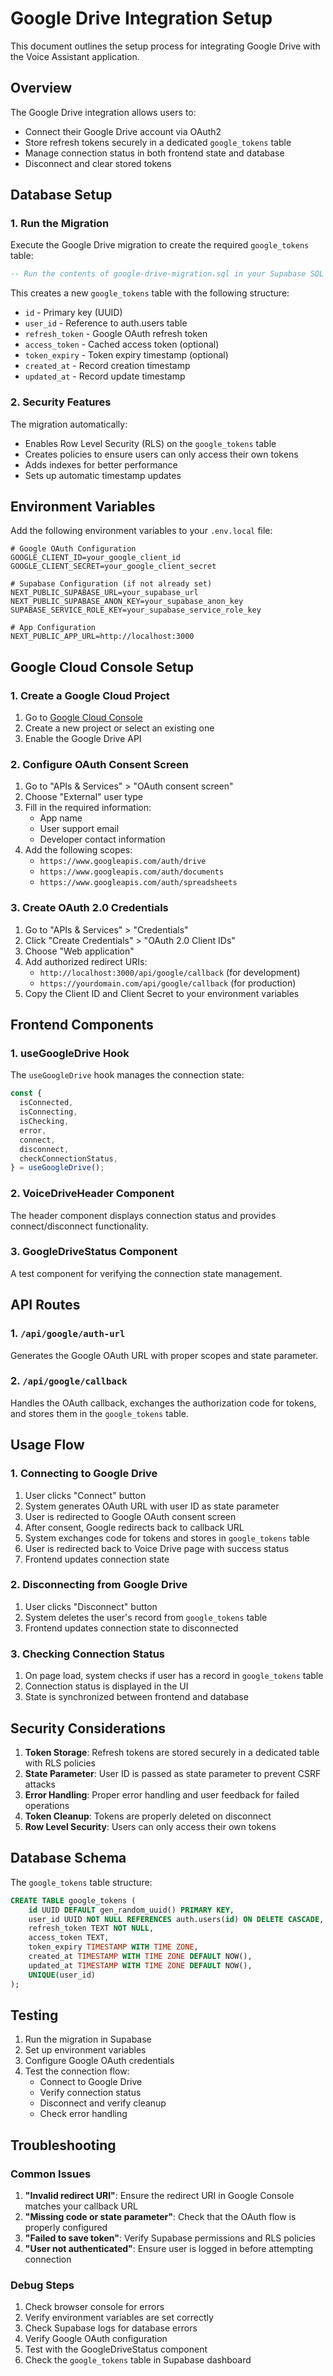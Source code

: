 # Google Drive Integration Setup

This document outlines the setup process for integrating Google Drive with the Voice Assistant application.

## Overview

The Google Drive integration allows users to:

- Connect their Google Drive account via OAuth2
- Store refresh tokens securely in a dedicated `google_tokens` table
- Manage connection status in both frontend state and database
- Disconnect and clear stored tokens

## Database Setup

### 1. Run the Migration

Execute the Google Drive migration to create the required `google_tokens` table:

```sql
-- Run the contents of google-drive-migration.sql in your Supabase SQL editor
```

This creates a new `google_tokens` table with the following structure:

- `id` - Primary key (UUID)
- `user_id` - Reference to auth.users table
- `refresh_token` - Google OAuth refresh token
- `access_token` - Cached access token (optional)
- `token_expiry` - Token expiry timestamp (optional)
- `created_at` - Record creation timestamp
- `updated_at` - Record update timestamp

### 2. Security Features

The migration automatically:

- Enables Row Level Security (RLS) on the `google_tokens` table
- Creates policies to ensure users can only access their own tokens
- Adds indexes for better performance
- Sets up automatic timestamp updates

## Environment Variables

Add the following environment variables to your `.env.local` file:

```env
# Google OAuth Configuration
GOOGLE_CLIENT_ID=your_google_client_id
GOOGLE_CLIENT_SECRET=your_google_client_secret

# Supabase Configuration (if not already set)
NEXT_PUBLIC_SUPABASE_URL=your_supabase_url
NEXT_PUBLIC_SUPABASE_ANON_KEY=your_supabase_anon_key
SUPABASE_SERVICE_ROLE_KEY=your_supabase_service_role_key

# App Configuration
NEXT_PUBLIC_APP_URL=http://localhost:3000
```

## Google Cloud Console Setup

### 1. Create a Google Cloud Project

1. Go to [Google Cloud Console](https://console.cloud.google.com/)
2. Create a new project or select an existing one
3. Enable the Google Drive API

### 2. Configure OAuth Consent Screen

1. Go to "APIs & Services" > "OAuth consent screen"
2. Choose "External" user type
3. Fill in the required information:
   - App name
   - User support email
   - Developer contact information
4. Add the following scopes:
   - `https://www.googleapis.com/auth/drive`
   - `https://www.googleapis.com/auth/documents`
   - `https://www.googleapis.com/auth/spreadsheets`

### 3. Create OAuth 2.0 Credentials

1. Go to "APIs & Services" > "Credentials"
2. Click "Create Credentials" > "OAuth 2.0 Client IDs"
3. Choose "Web application"
4. Add authorized redirect URIs:
   - `http://localhost:3000/api/google/callback` (for development)
   - `https://yourdomain.com/api/google/callback` (for production)
5. Copy the Client ID and Client Secret to your environment variables

## Frontend Components

### 1. useGoogleDrive Hook

The `useGoogleDrive` hook manages the connection state:

```typescript
const {
  isConnected,
  isConnecting,
  isChecking,
  error,
  connect,
  disconnect,
  checkConnectionStatus,
} = useGoogleDrive();
```

### 2. VoiceDriveHeader Component

The header component displays connection status and provides connect/disconnect functionality.

### 3. GoogleDriveStatus Component

A test component for verifying the connection state management.

## API Routes

### 1. `/api/google/auth-url`

Generates the Google OAuth URL with proper scopes and state parameter.

### 2. `/api/google/callback`

Handles the OAuth callback, exchanges the authorization code for tokens, and stores them in the `google_tokens` table.

## Usage Flow

### 1. Connecting to Google Drive

1. User clicks "Connect" button
2. System generates OAuth URL with user ID as state parameter
3. User is redirected to Google OAuth consent screen
4. After consent, Google redirects back to callback URL
5. System exchanges code for tokens and stores in `google_tokens` table
6. User is redirected back to Voice Drive page with success status
7. Frontend updates connection state

### 2. Disconnecting from Google Drive

1. User clicks "Disconnect" button
2. System deletes the user's record from `google_tokens` table
3. Frontend updates connection state to disconnected

### 3. Checking Connection Status

1. On page load, system checks if user has a record in `google_tokens` table
2. Connection status is displayed in the UI
3. State is synchronized between frontend and database

## Security Considerations

1. **Token Storage**: Refresh tokens are stored securely in a dedicated table with RLS policies
2. **State Parameter**: User ID is passed as state parameter to prevent CSRF attacks
3. **Error Handling**: Proper error handling and user feedback for failed operations
4. **Token Cleanup**: Tokens are properly deleted on disconnect
5. **Row Level Security**: Users can only access their own tokens

## Database Schema

The `google_tokens` table structure:

```sql
CREATE TABLE google_tokens (
    id UUID DEFAULT gen_random_uuid() PRIMARY KEY,
    user_id UUID NOT NULL REFERENCES auth.users(id) ON DELETE CASCADE,
    refresh_token TEXT NOT NULL,
    access_token TEXT,
    token_expiry TIMESTAMP WITH TIME ZONE,
    created_at TIMESTAMP WITH TIME ZONE DEFAULT NOW(),
    updated_at TIMESTAMP WITH TIME ZONE DEFAULT NOW(),
    UNIQUE(user_id)
);
```

## Testing

1. Run the migration in Supabase
2. Set up environment variables
3. Configure Google OAuth credentials
4. Test the connection flow:
   - Connect to Google Drive
   - Verify connection status
   - Disconnect and verify cleanup
   - Check error handling

## Troubleshooting

### Common Issues

1. **"Invalid redirect URI"**: Ensure the redirect URI in Google Console matches your callback URL
2. **"Missing code or state parameter"**: Check that the OAuth flow is properly configured
3. **"Failed to save token"**: Verify Supabase permissions and RLS policies
4. **"User not authenticated"**: Ensure user is logged in before attempting connection

### Debug Steps

1. Check browser console for errors
2. Verify environment variables are set correctly
3. Check Supabase logs for database errors
4. Verify Google OAuth configuration
5. Test with the GoogleDriveStatus component
6. Check the `google_tokens` table in Supabase dashboard
